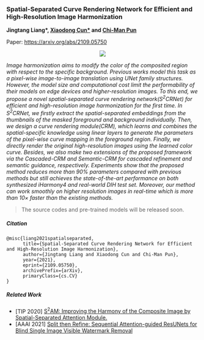 ### Spatial-Separated Curve Rendering Network for Efficient and High-Resolution Image Harmonization

<b>Jingtang Liang*, <a href='http://vinthony.github.io'>Xiaodong Cun*</a> and <a href='http://www.cis.umac.mo/~cmpun/'>Chi-Man Pun</a> </b>

Paper: https://arxiv.org/abs/2109.05750


<p style='text-align:center'><img src='https://user-images.githubusercontent.com/4397546/133198989-e4e2cc21-92fd-4f9b-a487-cdb05be3175e.png'><p>

<i>Image harmonization aims to modify the color of the composited region with respect to the specific background. Previous works model this task as a pixel-wise image-to-image translation using UNet family structures. However, the model size and computational cost limit the performability of their models on edge devices and higher-resolution images. To this end, we propose a novel spatial-separated curve rendering network(S<sup>2</sup>CRNet) for efficient and high-resolution image harmonization for the first time. In S<sup>2</sup>CRNet, we firstly extract the spatial-separated embeddings from the thumbnails of the masked foreground and background individually. Then, we design a curve rendering module(CRM), which learns and combines the spatial-specific knowledge using linear layers to generate the parameters of the pixel-wise curve mapping in the foreground region. Finally, we directly render the original high-resolution images using the learned color curve. Besides, we also make two extensions of the proposed framework via the Cascaded-CRM and Semantic-CRM for cascaded refinement and semantic guidance, respectively. Experiments show that the proposed method reduces more than 90% parameters compared with previous methods but still achieves the state-of-the-art performance on both synthesized iHarmony4 and real-world DIH test set. Moreover, our method can work smoothly on higher resolution images in real-time which is more than 10× faster than the existing methods. </i> 

> The source codes and pre-trained models will be released soon.


##### Citation
```
@misc{liang2021spatialseparated,
      title={Spatial-Separated Curve Rendering Network for Efficient and High-Resolution Image Harmonization}, 
      author={Jingtang Liang and Xiaodong Cun and Chi-Man Pun},
      year={2021},
      eprint={2109.05750},
      archivePrefix={arXiv},
      primaryClass={cs.CV}
}
```


##### Related Work

* [TIP 2020] [S<sup>2</sup>AM: Improving the Harmony of the Composite Image by Spatial-Separated Attention Module.](https://github.com/vinthony/s2am)
* [AAAI 2021] [Split then Refine: Sequential Attention-guided ResUNets for Blind Single Image Visible Watermark Removal](https://github.com/vinthony/deep-blind-watermark-removal)
